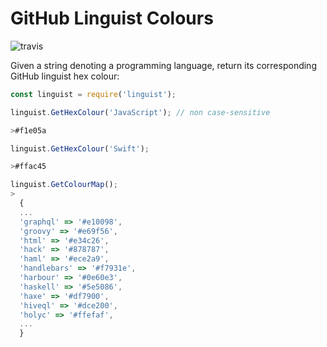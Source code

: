 # GitHub Linguist Colours

![travis](https://api.travis-ci.org/Reeceeboii/GitHub-Linguist-Colors.svg?branch=master&status=passed)

Given a string denoting a programming language, return its corresponding GitHub linguist hex colour:


```javascript
const linguist = require('linguist');
```

```javascript
linguist.GetHexColour('JavaScript'); // non case-sensitive

>#f1e05a

linguist.GetHexColour('Swift');

>#ffac45
```

```js
linguist.GetColourMap();
>
  {
  ...
  'graphql' => '#e10098',
  'groovy' => '#e69f56',
  'html' => '#e34c26',
  'hack' => '#878787',
  'haml' => '#ece2a9',
  'handlebars' => '#f7931e',
  'harbour' => '#0e60e3',
  'haskell' => '#5e5086',
  'haxe' => '#df7900',
  'hiveql' => '#dce200',
  'holyc' => '#ffefaf',
  ...
  }

```